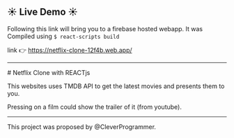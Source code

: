 ## :sunny: Live Demo :sunny:

Following this link will bring you to a firebase hosted webapp.
It was Compiled using `$ react-scripts build`

link :point_right: https://netflix-clone-12f4b.web.app/

<hr>
# Netflix Clone with REACTjs

This websites uses TMDB API to get the latest movies and presents them to you.

Pressing on a film could show the trailer of it (from youtube).

<hr>
This project was proposed by @CleverProgrammer.
